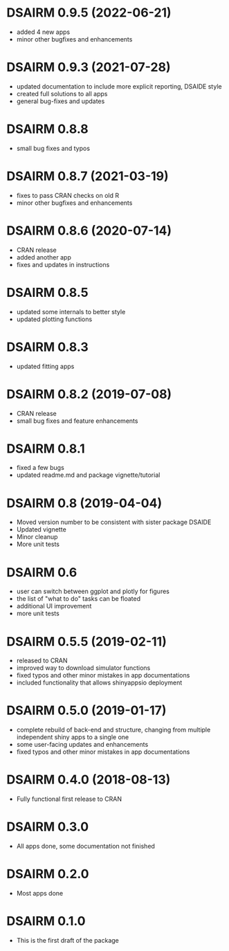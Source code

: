 # DSAIRM 0.9.5 (2022-06-21)

* added 4 new apps
* minor other bugfixes and enhancements


# DSAIRM 0.9.3 (2021-07-28)

* updated documentation to include more explicit reporting, DSAIDE style
* created full solutions to all apps
* general bug-fixes and updates


# DSAIRM 0.8.8 

* small bug fixes and typos


# DSAIRM 0.8.7 (2021-03-19)

* fixes to pass CRAN checks on old R
* minor other bugfixes and enhancements


# DSAIRM 0.8.6 (2020-07-14)

* CRAN release
* added another app
* fixes and updates in instructions


# DSAIRM 0.8.5

* updated some internals to better style
* updated plotting functions


# DSAIRM 0.8.3

* updated fitting apps


# DSAIRM 0.8.2 (2019-07-08)

* CRAN release
* small bug fixes and feature enhancements


# DSAIRM 0.8.1

* fixed a few bugs 
* updated readme.md and package vignette/tutorial


# DSAIRM 0.8 (2019-04-04)

* Moved version number to be consistent with sister package DSAIDE
* Updated vignette
* Minor cleanup
* More unit tests


# DSAIRM 0.6

* user can switch between ggplot and plotly for figures
* the list of "what to do" tasks can be floated
* additional UI improvement
* more unit tests


# DSAIRM 0.5.5 (2019-02-11)

* released to CRAN
* improved way to download simulator functions
* fixed typos and other minor mistakes in app documentations
* included functionality that allows shinyappsio deployment


# DSAIRM 0.5.0 (2019-01-17)

* complete rebuild of back-end and structure, changing from multiple independent shiny apps to a single one
* some user-facing updates and enhancements
* fixed typos and other minor mistakes in app documentations


# DSAIRM 0.4.0 (2018-08-13)

* Fully functional first release to CRAN


# DSAIRM  0.3.0

* All apps done, some documentation not finished


# DSAIRM  0.2.0

* Most apps done


# DSAIRM  0.1.0

* This is the first draft of the package
